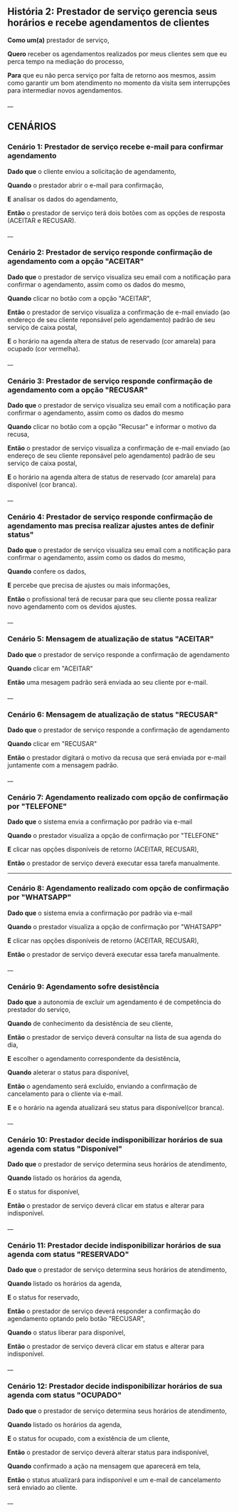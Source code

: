 ## **História 2: Prestador de serviço gerencia seus horários e recebe agendamentos de clientes**

**Como um(a)**  prestador de serviço,

**Quero** receber os agendamentos realizados por meus clientes sem que eu perca tempo na mediação do processo,

**Para** que eu não perca serviço por falta de retorno aos mesmos, assim como garantir um bom atendimento no momento da visita sem interrupções para intermediar novos agendamentos.

__


## CENÁRIOS

### **Cenário 1: Prestador de serviço recebe e-mail para confirmar agendamento**

**Dado que** o cliente enviou a solicitação de agendamento,

**Quando**   o prestador abrir o e-mail para confirmação,

**E**        analisar os dados do agendamento,

**Então**    o prestador de serviço terá dois botões com as opções de resposta (ACEITAR e RECUSAR).

__

### **Cenário 2: Prestador de serviço responde confirmação de agendamento com a opção "ACEITAR"**

**Dado que**  o prestador de serviço visualiza seu email com a notificação para confirmar o agendamento, assim como os dados do mesmo,

**Quando**   clicar no botão com a opção "ACEITAR",

**Então**    o prestador de serviço visualiza a confirmação de e-mail enviado (ao endereço de seu cliente reponsável pelo agendamento) padrão de seu serviço de caixa postal,

**E**       o horário na agenda altera de status de reservado (cor amarela) para ocupado (cor vermelha).

__

### **Cenário 3: Prestador de serviço responde confirmação de agendamento com a opção "RECUSAR"**

**Dado que**  o prestador de serviço visualiza seu email com a notificação para confirmar o agendamento, assim como os dados do mesmo

**Quando**   clicar no botão com a opção "Recusar" e informar o motivo da recusa,

**Então**    o prestador de serviço visualiza a confirmação de e-mail enviado (ao endereço de seu cliente reponsável pelo agendamento) padrão de seu serviço de caixa postal,

**E**       o horário na agenda altera de status de reservado (cor amarela) para disponível (cor branca).

__

### **Cenário 4: Prestador de serviço responde confirmação de agendamento mas precisa realizar ajustes antes de definir status"**

**Dado que** o prestador de serviço visualiza seu email com a notificação para confirmar o agendamento, assim como os dados do mesmo,

**Quando**   confere os dados,

**E**        percebe que precisa de ajustes ou mais informações,

**Então**    o profissional terá de recusar para que seu cliente possa realizar novo agendamento com os devidos ajustes.

__

### **Cenário 5: Mensagem de atualização de status "ACEITAR"**

**Dado que** o prestador de serviço responde a confirmação de agendamento

**Quando**   clicar em "ACEITAR"

**Então**    uma mesagem padrão será enviada ao seu cliente por e-mail.

__

### **Cenário 6: Mensagem de atualização de status "RECUSAR"**

**Dado que** o prestador de serviço responde a confirmação de agendamento

**Quando**   clicar em "RECUSAR"

**Então**   o prestador digitará o motivo da recusa que será enviada por e-mail juntamente com a mensagem padrão. 

__

### **Cenário 7: Agendamento realizado com opção de confirmação por "TELEFONE"**

**Dado que** o sistema envia a confirmação por padrão via e-mail

**Quando**  o prestador visualiza a opção de confirmação por "TELEFONE" 

**E**    clicar nas opções disponíveis de retorno (ACEITAR, RECUSAR),

**Então**  o prestador de serviço deverá executar essa tarefa manualmente.

___

### **Cenário 8: Agendamento realizado com opção de confirmação por "WHATSAPP"**

**Dado que** o sistema envia a confirmação por padrão via e-mail

**Quando**   o prestador visualiza a opção de confirmação por "WHATSAPP" 

**E**        clicar nas opções disponíveis de retorno (ACEITAR, RECUSAR),

**Então**    o prestador de serviço deverá executar essa tarefa manualmente.

__

### **Cenário 9: Agendamento sofre desistência**

**Dado que** a autonomia de excluir um agendamento é de competência do prestador do serviço,

**Quando**   de conhecimento da desistência de seu cliente,

**Então**    o prestador de serviço deverá consultar na lista de sua agenda do dia,

**E**        escolher o agendamento correspondente da desistência,

**Quando**   aleterar o status para disponível,

**Então**    o agendamento será excluído, enviando a confirmação de cancelamento para o cliente via e-mail.

**E**        e o horário na agenda atualizará seu status para disponível(cor branca).

__

### **Cenário 10: Prestador decide indisponibilizar horários de sua agenda com status "Disponível"**

**Dado que** o prestador de serviço determina seus horários de atendimento,

**Quando**   listado os horários da agenda,

**E**        o status for disponível,

**Então**    o prestador de serviço deverá clicar em status e alterar para indisponível.

__

### **Cenário 11: Prestador decide indisponibilizar horários de sua agenda com status "RESERVADO"**

**Dado que** o prestador de serviço determina seus horários de atendimento,

**Quando**   listado os horários da agenda,

**E**        o status for reservado,

**Então**    o prestador de serviço deverá responder a confirmação do agendamento optando pelo botão "RECUSAR",

**Quando**   o status liberar para disponível,

**Então**    o prestador de serviço deverá clicar em status e alterar para indisponível.

__

### **Cenário 12: Prestador decide indisponibilizar horários de sua agenda com status "OCUPADO"**

**Dado que** o prestador de serviço determina seus horários de atendimento,

**Quando**   listado os horários da agenda,

**E**        o status for ocupado, com a existência de um cliente,

**Então**    o prestador de serviço deverá alterar status para indisponível,

**Quando**   confirmado a ação na mensagem que aparecerá em tela,

**Então**    o status atualizará para indisponível e um e-mail de cancelamento será enviado ao cliente.

__
